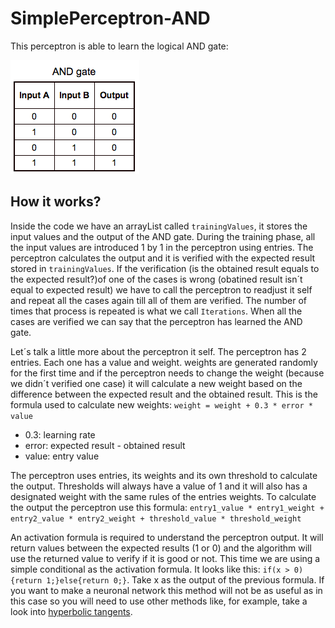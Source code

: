 # SimplePerceptron-AND
This perceptron is able to learn the logical AND gate: 




![AND Gate](https://raw.githubusercontent.com/DavidLopezSaez/SimplePerceptron-AND/master/AND-Gate.png)

## How it works?
Inside the code we have an arrayList called `trainingValues`, it stores the input values and the output of the AND gate.
During the training phase, all the input values are introduced 1 by 1 in the perceptron using entries. The perceptron calculates the output and it is verified with the expected result stored in `trainingValues`. If the verification (is the obtained result equals to the expected result?)of one of the cases is wrong (obatined result isn´t equal to expected result) we have to call the perceptron to readjust it self and repeat all the cases again till all of them are verified. The number of times that process is repeated is what we call `Iterations`. When all the cases are verified we can say that the perceptron has learned the AND gate.

Let´s talk a little more about the perceptron it self. The perceptron has 2 entries. Each one has a value and weight. weights are generated randomly for the first time and if the perceptron needs to change the weight (because we didn´t verified one case) it will calculate a new weight based on the difference between the expected result and the obtained result. This is the formula used to calculate new weights: `weight = weight + 0.3 * error * value`
- 0.3: learning rate
- error: expected result - obtained result
- value: entry value

The perceptron uses entries, its weights and its own threshold to calculate the output. Thresholds will always have a value of 1 and it will also has a designated weight with the same rules of the entries weights. To calculate the output the perceptron use this formula:
`entry1_value * entry1_weight + entry2_value * entry2_weight + threshold_value * threshold_weight`

An activation formula is required to understand the perceptron output. It will return values between the expected results (1 or 0) and the algorithm will use the returned value to verify if it is good or not.
This time we are using a simple conditional as the activation formula. It looks like this:
`if(x > 0){return 1;}else{return 0;}`. Take x as the output of the previous formula. If you want to make a neuronal network this method will not be as useful as in this case so you will need to use other methods like, for example, take a look into [hyperbolic tangents](https://en.wikipedia.org/wiki/Hyperbolic_function#Hyperbolic_tangent).
